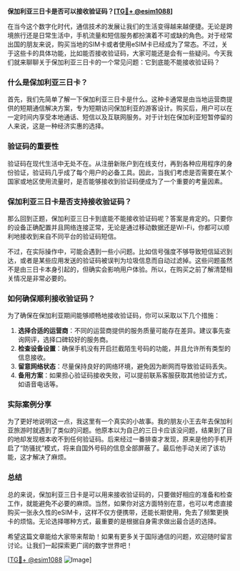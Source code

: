 **保加利亚三日卡是否可以接收验证码？[[TG💪+ @esim1088](https://t.me/s/esim1088)]**

在当今这个数字化时代，通信技术的发展让我们的生活变得越来越便捷。无论是跨境旅行还是日常生活中，手机流量和短信服务都扮演着不可或缺的角色。对于经常出国的朋友来说，购买当地的SIM卡或者使用eSIM卡已经成为了常态。不过，关于这些卡的具体功能，比如能否接收验证码，大家可能还是会有一些疑问。今天我们就来聊聊关于保加利亚三日卡的一个常见问题：它到底能不能接收验证码？

### 什么是保加利亚三日卡？

首先，我们先简单了解一下保加利亚三日卡是什么。这种卡通常是由当地运营商提供的短期通信解决方案，专为短期访问保加利亚的游客设计。购买后，用户可以在一定时间内享受本地通话、短信以及互联网服务。对于计划在保加利亚短暂停留的人来说，这是一种经济实惠的选择。

### 验证码的重要性

验证码在现代生活中无处不在。从注册新账户到在线支付，再到各种应用程序的身份验证，验证码几乎成了每个用户的必备工具。因此，当我们考虑是否需要在某个国家或地区使用流量时，是否能够接收到验证码便成为了一个重要的考量因素。

### 保加利亚三日卡是否支持接收验证码？

那么回到正题，保加利亚三日卡到底能不能接收验证码呢？答案是肯定的。只要你的设备正确配置并且网络连接正常，无论是通过移动数据还是Wi-Fi，你都可以顺利地接收到来自不同平台的验证码短信。

不过，在实际操作中，可能会遇到一些小问题。比如信号强度不够导致短信延迟到达，或者是某些应用发送的验证码被误判为垃圾信息而自动过滤掉。这些问题虽然不是由三日卡本身引起的，但确实会影响用户体验。所以，在购买之前了解清楚相关情况是非常必要的。

### 如何确保顺利接收验证码？

为了确保在保加利亚期间能够顺畅地接收验证码，你可以采取以下几个措施：

1. **选择合适的运营商**：不同的运营商提供的服务质量可能存在差异。建议事先查询网评，选择口碑较好的服务商。
2. **检查设备设置**：确保手机没有开启拦截陌生号码的功能，并且允许所有类型的信息接收。
3. **留意网络状态**：尽量保持良好的网络环境，避免因为断网而导致验证码丢失。
4. **备用方案**：如果担心验证码接收失败，可以提前联系客服获取其他验证方式，如语音电话等。

### 实际案例分享

为了更好地说明这一点，我这里有一个真实的小故事。我的朋友小王去年去保加利亚旅游时就遇到了类似的问题。他原本以为自己的三日卡应该没问题，结果到了目的地却发现根本收不到任何验证码。后来经过一番排查才发现，原来是他的手机开启了“防骚扰”模式，将来自国外号码的信息全部屏蔽了。最后他手动关闭了该功能，这才解决了麻烦。

### 总结

总的来说，保加利亚三日卡是可以用来接收验证码的，只要做好相应的准备和检查工作，就能避免不必要的麻烦。当然，如果你对这方面特别在意，也可以考虑直接购买一张永久性的eSIM卡，这样不仅方便携带，还能长期使用，免去了频繁更换卡的烦恼。无论选择哪种方式，最重要的是根据自身需求做出最合适的选择。

希望这篇文章能给大家带来帮助！如果有更多关于国际通信的问题，欢迎随时留言讨论。让我们一起探索更广阔的数字世界吧！

[[TG💪+ @esim1088](https://t.me/s/esim1088) ![Image](https://i.postimg.cc/4NQfJmqS/Snipaste-2025-05-13-00-14-12.png)]